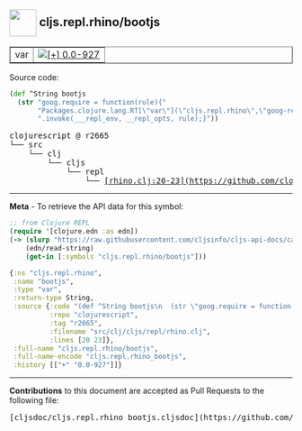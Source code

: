 ## <img width="48px" valign="middle" src="http://i.imgur.com/Hi20huC.png"> cljs.repl.rhino/bootjs

 <table border="1">
<tr>

<td>var</td>
<td><a href="https://github.com/cljsinfo/cljs-api-docs/tree/0.0-927"><img valign="middle" alt="[+] 0.0-927" src="https://img.shields.io/badge/+-0.0--927-lightgrey.svg"></a> </td>
</tr>
</table>






Source code:

```clj
(def ^String bootjs
  (str "goog.require = function(rule){"
       "Packages.clojure.lang.RT[\"var\"](\"cljs.repl.rhino\",\"goog-require\")"
       ".invoke(___repl_env, __repl_opts, rule);}"))
```

 <pre>
clojurescript @ r2665
└── src
    └── clj
        └── cljs
            └── repl
                └── <ins>[rhino.clj:20-23](https://github.com/clojure/clojurescript/blob/r2665/src/clj/cljs/repl/rhino.clj#L20-L23)</ins>
</pre>


---

__Meta__ - To retrieve the API data for this symbol:

```clj
;; from Clojure REPL
(require '[clojure.edn :as edn])
(-> (slurp "https://raw.githubusercontent.com/cljsinfo/cljs-api-docs/catalog/cljs-api.edn")
    (edn/read-string)
    (get-in [:symbols "cljs.repl.rhino/bootjs"]))
```

```clj
{:ns "cljs.repl.rhino",
 :name "bootjs",
 :type "var",
 :return-type String,
 :source {:code "(def ^String bootjs\n  (str \"goog.require = function(rule){\"\n       \"Packages.clojure.lang.RT[\\\"var\\\"](\\\"cljs.repl.rhino\\\",\\\"goog-require\\\")\"\n       \".invoke(___repl_env, __repl_opts, rule);}\"))",
          :repo "clojurescript",
          :tag "r2665",
          :filename "src/clj/cljs/repl/rhino.clj",
          :lines [20 23]},
 :full-name "cljs.repl.rhino/bootjs",
 :full-name-encode "cljs.repl.rhino_bootjs",
 :history [["+" "0.0-927"]]}

```

---

__Contributions__ to this document are accepted as Pull Requests to the following file:

 <pre>
[cljsdoc/cljs.repl.rhino_bootjs.cljsdoc](https://github.com/cljsinfo/cljs-api-docs/blob/master/cljsdoc/cljs.repl.rhino_bootjs.cljsdoc)
</pre>

